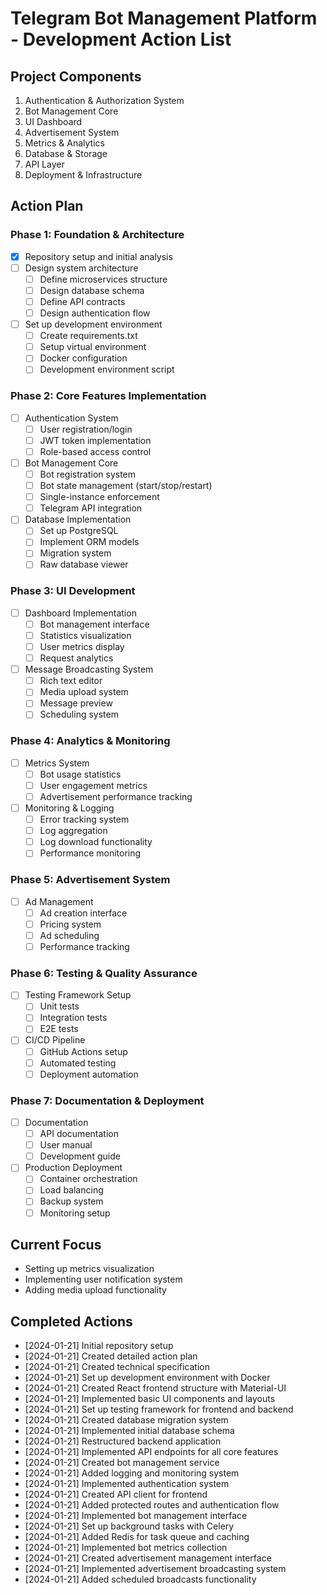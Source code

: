 # Telegram Bot Management Platform - Development Action List

## Project Components
1. Authentication & Authorization System
2. Bot Management Core
3. UI Dashboard
4. Advertisement System
5. Metrics & Analytics
6. Database & Storage
7. API Layer
8. Deployment & Infrastructure

## Action Plan

### Phase 1: Foundation & Architecture
- [x] Repository setup and initial analysis
- [ ] Design system architecture
  - [ ] Define microservices structure
  - [ ] Design database schema
  - [ ] Define API contracts
  - [ ] Design authentication flow
- [ ] Set up development environment
  - [ ] Create requirements.txt
  - [ ] Setup virtual environment
  - [ ] Docker configuration
  - [ ] Development environment script

### Phase 2: Core Features Implementation
- [ ] Authentication System
  - [ ] User registration/login
  - [ ] JWT token implementation
  - [ ] Role-based access control
- [ ] Bot Management Core
  - [ ] Bot registration system
  - [ ] Bot state management (start/stop/restart)
  - [ ] Single-instance enforcement
  - [ ] Telegram API integration
- [ ] Database Implementation
  - [ ] Set up PostgreSQL
  - [ ] Implement ORM models
  - [ ] Migration system
  - [ ] Raw database viewer

### Phase 3: UI Development
- [ ] Dashboard Implementation
  - [ ] Bot management interface
  - [ ] Statistics visualization
  - [ ] User metrics display
  - [ ] Request analytics
- [ ] Message Broadcasting System
  - [ ] Rich text editor
  - [ ] Media upload system
  - [ ] Message preview
  - [ ] Scheduling system

### Phase 4: Analytics & Monitoring
- [ ] Metrics System
  - [ ] Bot usage statistics
  - [ ] User engagement metrics
  - [ ] Advertisement performance tracking
- [ ] Monitoring & Logging
  - [ ] Error tracking system
  - [ ] Log aggregation
  - [ ] Log download functionality
  - [ ] Performance monitoring

### Phase 5: Advertisement System
- [ ] Ad Management
  - [ ] Ad creation interface
  - [ ] Pricing system
  - [ ] Ad scheduling
  - [ ] Performance tracking

### Phase 6: Testing & Quality Assurance
- [ ] Testing Framework Setup
  - [ ] Unit tests
  - [ ] Integration tests
  - [ ] E2E tests
- [ ] CI/CD Pipeline
  - [ ] GitHub Actions setup
  - [ ] Automated testing
  - [ ] Deployment automation

### Phase 7: Documentation & Deployment
- [ ] Documentation
  - [ ] API documentation
  - [ ] User manual
  - [ ] Development guide
- [ ] Production Deployment
  - [ ] Container orchestration
  - [ ] Load balancing
  - [ ] Backup system
  - [ ] Monitoring setup

## Current Focus
- Setting up metrics visualization
- Implementing user notification system
- Adding media upload functionality

## Completed Actions
- [2024-01-21] Initial repository setup
- [2024-01-21] Created detailed action plan
- [2024-01-21] Created technical specification
- [2024-01-21] Set up development environment with Docker
- [2024-01-21] Created React frontend structure with Material-UI
- [2024-01-21] Implemented basic UI components and layouts
- [2024-01-21] Set up testing framework for frontend and backend
- [2024-01-21] Created database migration system
- [2024-01-21] Implemented initial database schema
- [2024-01-21] Restructured backend application
- [2024-01-21] Implemented API endpoints for all core features
- [2024-01-21] Created bot management service
- [2024-01-21] Added logging and monitoring system
- [2024-01-21] Implemented authentication system
- [2024-01-21] Created API client for frontend
- [2024-01-21] Added protected routes and authentication flow
- [2024-01-21] Implemented bot management interface
- [2024-01-21] Set up background tasks with Celery
- [2024-01-21] Added Redis for task queue and caching
- [2024-01-21] Implemented bot metrics collection
- [2024-01-21] Created advertisement management interface
- [2024-01-21] Implemented advertisement broadcasting system
- [2024-01-21] Added scheduled broadcasts functionality